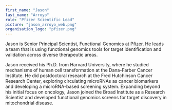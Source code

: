 ```yaml
---
first_name: "Jason"
last_name: "Arroyo"
role: "Pfizer Scientific Lead"
picture: "jason_arroyo_web.png"
organisation_logo: "pfizer.png"
---
```

Jason is Senior Principal Scientist, Functional Genomics at Pfizer. He leads a team that is using functional genomics tools for target identification and validation across diverse therapeutic areas. 

Jason received his Ph.D. from Harvard University, where he studied mechanisms of human cell transformation at the Dana-Farber Cancer Institute. He did postdoctoral research at the Fred Hutchinson Cancer Research Center, exploring circulating microRNAs as cancer biomarkers and developing a microRNA-based screening system. Expanding beyond his initial focus on oncology, Jason joined the Broad Institute as a Research Scientist and developed functional genomics screens for target discovery in mitochondrial disease.
